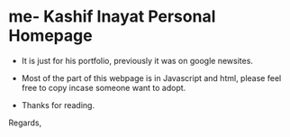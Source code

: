 # me- Kashif Inayat Personal Homepage

- It is just for his portfolio, previously it was on google newsites. 

- Most of the part of this webpage is in Javascript and html, please feel free to copy incase someone want to adopt.

- Thanks for reading.

Regards,

 
